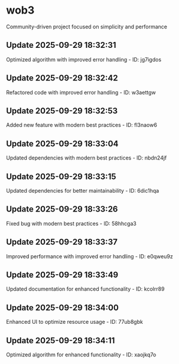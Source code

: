 # wob3
Community-driven project focused on simplicity and performance

## Update 2025-09-29 18:32:31
Optimized algorithm with improved error handling - ID: jg7igdos


## Update 2025-09-29 18:32:42
Refactored code with improved error handling - ID: w3aettgw


## Update 2025-09-29 18:32:53
Added new feature with modern best practices - ID: fl3naow6


## Update 2025-09-29 18:33:04
Updated dependencies with modern best practices - ID: nbdn24jf


## Update 2025-09-29 18:33:15
Updated dependencies for better maintainability - ID: 6dic1hqa


## Update 2025-09-29 18:33:26
Fixed bug with modern best practices - ID: 58hhcga3


## Update 2025-09-29 18:33:37
Improved performance with improved error handling - ID: e0qweu9z


## Update 2025-09-29 18:33:49
Updated documentation for enhanced functionality - ID: kcolrr89


## Update 2025-09-29 18:34:00
Enhanced UI to optimize resource usage - ID: 77ub8gbk


## Update 2025-09-29 18:34:11
Optimized algorithm for enhanced functionality - ID: xaojkq7o

